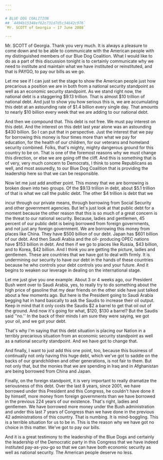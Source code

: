 ```yaml
---
---

# BLUE DOG COALITION
## `4404b15348ef62c731d7d5c34642c976`
`Mr. SCOTT of Georgia — 17 June 2008`

---
```



Mr. SCOTT of Georgia. Thank you very much. It is always a pleasure to 
come down and to be able to communicate with the American people with 
my distinguished members of our Blue Dog Coalition. What I would like 
to do as a part of this discussion tonight is to certainly communicate 
why we need to institute and maintain what we have instituted or 
reinstituted, and that is PAYGO, to pay our bills as we go.

Let me see if I can just set the stage to show the American people 
just how precarious a position we are in both from a national security 
standpoint as well as an economic security standpoint. As we stand 
right now, the national debt is a staggering $9.13 trillion. That is 
almost $10 trillion of national debt. And just to show you how serious 
this is, we are accumulating this debt at an astounding rate of $1.4 
billion every single day. That amounts to nearly $10 billion every week 
that we are adding to our national debt.

And then we compound that. This debt is not free. We must pay 
interest on this debt. And the interest on this debt last year alone 
was an astounding $430 billion. So I can put that in perspective. Just 
the interest that we pay for borrowing this money is four times more 
than what we pay for education, for the health of our children, for our 
veterans and homeland security combined. Folks, that's mighty, mighty 
dangerous ground for this country to be on. That is one of the foremost 
reasons why we must change this direction, or else we are going off the 
cliff. And this is something that is of very, very much concern to 
Democrats, I think to some Republicans as well, and most assuredly, to 
our Blue Dog Coalition that is providing the leadership here so that we 
can be responsible.

Now let me just add another point. This money that we are borrowing 
is broken down into two groups. Of the $9.13 trillion in debt, about 
$5.1 trillion of that is what we call the public debt. The other $4 
trillion is debt that we


incur through our private means, through borrowing from Social Security 
and other government agencies. But let's just look at that public debt 
for a moment because the other reason that this is so much of a great 
concern is the threat to our national security. Because, ladies and 
gentlemen, 45 percent of our public debt is being borrowed from foreign 
governments, and not just any foreign government. We are borrowing this 
money from places like China. They have $500 billion of our debt. Japan 
has $601 billion of our debt. And then Saudi Arabia and the oil-
producing OPEC nations have $153 billion in debt. And then if we go to 
places like Russia, $43 billion, and to Korea, $42 billion. And I think 
you are getting the picture, ladies and gentlemen. These are countries 
that we have got to deal with firmly. It is undermining our security to 
have our debt in the hands of these countries because he who controls 
your debt controls you and your future. And it begins to weaken our 
leverage in dealing on the international stage.

Let me just give you one example. About 3 or 4 weeks ago, our 
President Bush went over to Saudi Arabia, yes, to really try to do 
something about the high price of gasoline that my dear friends on the 
other side have just talked about a few moments ago. But here is the 
President going to Saudi Arabia begging hat in hand basically to ask 
the Saudis to increase their oil output. Keep in mind that it only 
costs the Saudis $2 a barrel to get that oil out of the ground. And now 
it's going for what, $120, $130 a barrel? But the Saudis said ''no.'' 
In the back of their minds I am sure they were saying, we got your oil, 
and we got your debt.

That's why I'm saying that this debt situation is placing our Nation 
in a terribly precarious situation from an economic security standpoint 
as well as a national security standpoint. And we have got to change 
that.

And finally, I want to just add this one point, too, because this 
business of continually not only having this huge debt, which we've got 
to saddle on the backs of our grandchildren and other generations, is 
not fair to them. But not only that, but the monies that we are 
spending in Iraq and in Afghanistan are being borrowed from China and 
Japan.

Finally, on the foreign standpoint, it is very important to really 
dramatize the seriousness of this debt. Over the last 8 years, since 
2001, we have borrowed under this President and this Congress, he 
couldn't have done it by himself, more money from foreign governments 
than we have borrowed in the previous 224 years of our existence. 
That's right, ladies and gentlemen. We have borrowed more money under 
the Bush administration and under this last 7 years of Congress than we 
have done in the previous 42 administrations of this country. That is 
numbing. It is mind-boggling. This is a terrible situation for us to be 
in. This is the reason why we have got no choice in this matter. We've 
got to pay our bills.

And it is a great testimony to the leadership of the Blue Dogs and 
certainly the leadership of the Democratic party in this Congress that 
we have indeed instituted pay-as-you-go so that we can have both 
economic security as well as national security. The American people 
deserve no less.